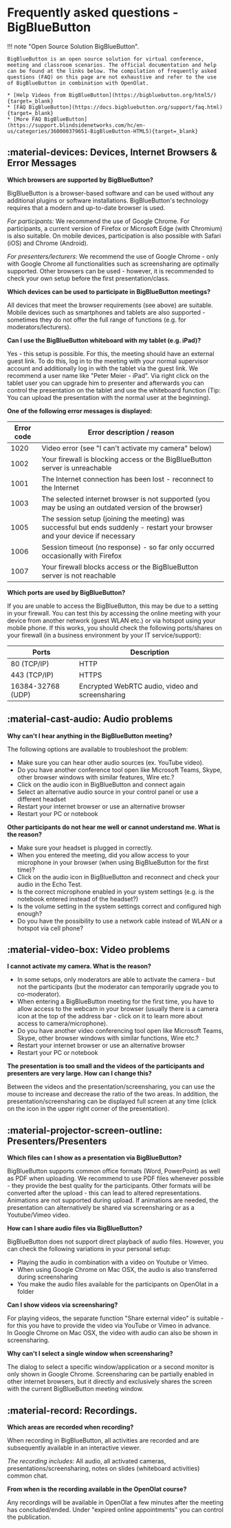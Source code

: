 # Frequently asked questions - BigBlueButton

!!! note "Open Source Solution BigBlueButton".

    BigBlueButton is an open source solution for virtual conference, meeting and classroom scenarios. The official documentation and help can be found at the links below. The compilation of frequently asked questions (FAQ) on this page are not exhaustive and refer to the use of BigBlueButton in combination with OpenOlat.
    
    * [Help Videos from BigBlueButton](https://bigbluebutton.org/html5/){target=_blank}
    * [FAQ BigBlueButton](https://docs.bigbluebutton.org/support/faq.html){target=_blank}
    * [More FAQ BigBlueButton](https://support.blindsidenetworks.com/hc/en-us/categories/360000379651-BigBlueButton-HTML5){target=_blank}


## :material-devices: Devices, Internet Browsers & Error Messages

**Which browsers are supported by BigBlueButton?**

BigBlueButton is a browser-based software and can be used without any additional plugins or software installations. BigBlueButton's technology requires that a modern and up-to-date browser is used.

_For participants:_ We recommend the use of Google Chrome. For participants, a current version of Firefox or Microsoft Edge (with Chromium) is also suitable. On mobile devices, participation is also possible with Safari (iOS) and Chrome (Android).

_For presenters/lecturers:_ We recommend the use of Google Chrome - only with Google Chrome all functionalities such as screensharing are optimally supported. Other browsers can be used - however, it is recommended to check your own setup before the first presentation/class.

**Which devices can be used to participate in BigBlueButton meetings?**

All devices that meet the browser requirements (see above) are suitable. Mobile devices such as smartphones and tablets are also supported - sometimes they do not offer the full range of functions (e.g. for moderators/lecturers).

**Can I use the BigBlueButton whiteboard with my tablet (e.g. iPad)?**

Yes - this setup is possible. For this, the meeting should have an external guest link. To do this, log in to the meeting with your normal supervisor account and additionally log in with the tablet via the guest link. We recommend a user name like "Peter Meier - iPad". Via right click on the tablet user you can upgrade him to presenter and afterwards you can control the presentation on the tablet and use the whiteboard function (Tip: You can upload the presentation with the normal user at the beginning).

**One of the following error messages is displayed:**

Error code| Error description / reason  
---|---  
1020| Video error (see "I can't activate my camera" below)  
1002| Your firewall is blocking access or the BigBlueButton server is unreachable  
1001| The Internet connection has been lost - reconnect to the Internet  
1003| The selected internet browser is not supported (you may be using an outdated version of the browser)  
1005| The session setup (joining the meeting) was successful but ends suddenly - restart your browser and your device if necessary  
1006| Session timeout (no response) - so far only occurred occasionally with Firefox  
1007| Your firewall blocks access or the BigBlueButton server is not reachable  
  

**Which ports are used by BigBlueButton?**  

If you are unable to access the BigBlueButton, this may be due to a setting in your firewall. You can test this by accessing the online meeting with your device from another network (guest WLAN etc.) or via hotspot using your mobile phone. If this works, you should check the following ports/shares on your firewall (in a business environment by your IT service/support):

Ports| Description  
---|---  
80 (TCP/IP)| HTTP  
443 (TCP/IP) | HTTPS  
16384-32768 (UDP) | Encrypted WebRTC audio, video and screensharing  

## :material-cast-audio: Audio problems

**Why can't I hear anything in the BigBlueButton meeting?**

The following options are available to troubleshoot the problem:

  * Make sure you can hear other audio sources (ex. YouTube video).
  * Do you have another conference tool open like Microsoft Teams, Skype, other browser windows with similar features, Wire etc.?
  * Click on the audio icon in BigBlueButton and connect again
  * Select an alternative audio source in your control panel or use a different headset
  * Restart your internet browser or use an alternative browser
  * Restart your PC or notebook

**Other participants do not hear me well or cannot understand me. What is the reason?**

  * Make sure your headset is plugged in correctly.
  * When you entered the meeting, did you allow access to your microphone in your browser (when using BigBlueButton for the first time)?
  * Click on the audio icon in BigBlueButton and reconnect and check your audio in the Echo Test.
  * Is the correct microphone enabled in your system settings (e.g. is the notebook entered instead of the headset?)
  * Is the volume setting in the system settings correct and configured high enough?
  * Do you have the possibility to use a network cable instead of WLAN or a hotspot via cell phone?


## :material-video-box: Video problems

**I cannot activate my camera. What is the reason?**

* In some setups, only moderators are able to activate the camera - but not the participants (but the moderator can temporarily upgrade you to co-moderator).
* When entering a BigBlueButton meeting for the first time, you have to allow access to the webcam in your browser (usually there is a camera icon at the top of the address bar - click on it to learn more about access to camera/microphone).
* Do you have another video conferencing tool open like Microsoft Teams, Skype, other browser windows with similar functions, Wire etc.?
* Restart your internet browser or use an alternative browser
* Restart your PC or notebook

  
**The presentation is too small and the videos of the participants and presenters are very large. How can I change this?**

Between the videos and the presentation/screensharing, you can use the mouse to increase and decrease the ratio of the two areas. In addition, the presentation/screensharing can be displayed full screen at any time (click on the icon in the upper right corner of the presentation).


## :material-projector-screen-outline: Presenters/Presenters

**Which files can I show as a presentation via BigBlueButton?**

BigBlueButton supports common office formats (Word, PowerPoint) as well as PDF when uploading. We recommend to use PDF files whenever possible - they provide the best quality for the participants. Other formats will be converted after the upload - this can lead to altered representations. Animations are not supported during upload. If animations are needed, the presentation can alternatively be shared via screensharing or as a Youtube/Vimeo video.  

**How can I share audio files via BigBlueButton?**

BigBlueButton does not support direct playback of audio files.
However, you can check the following variations in your personal setup:

* Playing the audio in combination with a video on Youtube or Vimeo.
* When using Google Chrome on Mac OSX, the audio is also transferred during screensharing
* You make the audio files available for the participants on OpenOlat in a folder

**Can I show videos via screensharing?**

For playing videos, the separate function "Share external video" is suitable - for this you have to provide the video via YouTube or Vimeo in advance.  
In Google Chrome on Mac OSX, the video with audio can also be shown in screensharing.

**Why can't I select a single window when screensharing?**

The dialog to select a specific window/application or a second monitor is only shown in Google Chrome. Screensharing can be partially enabled in other internet browsers, but it directly and exclusively shares the screen with the current BigBlueButton meeting window.

## :material-record: Recordings.

**Which areas are recorded when recording?**

When recording in BigBlueButton, all activities are recorded and are subsequently available in an interactive viewer.  

_The recording includes:_ All audio, all activated cameras, presentations/screensharing, notes on slides (whiteboard activities) common chat.

**From when is the recording available in the OpenOlat course?**

Any recordings will be available in OpenOlat a few minutes after the meeting has concluded/ended. Under "expired online appointments" you can control the publication.